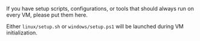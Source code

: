 If you have setup scripts, configurations, or tools that should always run on every VM, please put them here.

Either `linux/setup.sh` or `windows/setup.ps1` will be launched during VM initialization.